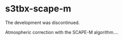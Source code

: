 # s3tbx-scape-m
The development was discontinued.

Atmospheric correction with the SCAPE-M algorithm....

